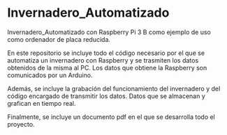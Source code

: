 # Invernadero_Automatizado
Invernadero_Automatizado con Raspberry Pi 3 B como ejemplo de uso como ordenador de placa reducida. 

En este repositorio se incluye todo el código necesario por el que se automatiza un invernadero con Raspberry y se trasmiten los datos obtenidos de la misma al PC. Los datos que obtiene la Raspberry son comunicados por un Arduino. 

Además, se incluye la grabación del funcionamiento del invernadero y del código encargado de transmitir los datos. Datos que se almacenan y grafican en tiempo real. 

Finalmente, se incluye un documento pdf en el que se desarrolla todo el proyecto. 
